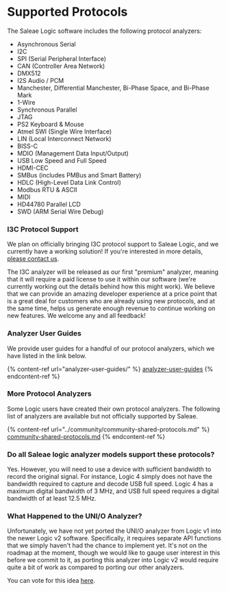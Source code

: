 # Supported Protocols

The Saleae Logic software includes the following protocol analyzers:

* Asynchronous Serial
* I2C&#x20;
* SPI (Serial Peripheral Interface)
* CAN (Controller Area Network)
* DMX512
* I2S Audio / PCM
* Manchester, Differential Manchester, Bi-Phase Space, and Bi-Phase Mark
* 1-Wire
* Synchronous Parallel
* JTAG
* PS2 Keyboard & Mouse
* Atmel SWI (Single Wire Interface)
* LIN (Local Interconnect Network)
* BISS-C
* MDIO (Management Data Input/Output)
* USB Low Speed and Full Speed
* HDMI-CEC
* SMBus (includes PMBus and Smart Battery)
* HDLC (High-Level Data Link Control)
* Modbus RTU & ASCII
* MIDI
* HD44780 Parallel LCD
* SWD (ARM Serial Wire Debug)

### I3C Protocol Support

We plan on officially bringing I3C protocol support to Saleae Logic, and we currently have a working solution! If you're interested in more details, [please contact us](https://contact.saleae.com/hc/en-us/requests/new).

The I3C analyzer will be released as our first "premium" analyzer, meaning that it will require a paid license to use it within our software (we're currently working out the details behind how this might work). We believe that we can provide an amazing developer experience at a price point that is a great deal for customers who are already using new protocols, and at the same time, helps us generate enough revenue to continue working on new features. We welcome any and all feedback!

### Analyzer User Guides

We provide user guides for a handful of our protocol analyzers, which we have listed in the link below.

{% content-ref url="analyzer-user-guides/" %}
[analyzer-user-guides](analyzer-user-guides/)
{% endcontent-ref %}

### **More Protocol Analyzers**

Some Logic users have created their own protocol analyzers. The following list of analyzers are available but not officially supported by Saleae.

{% content-ref url="../community/community-shared-protocols.md" %}
[community-shared-protocols.md](../community/community-shared-protocols.md)
{% endcontent-ref %}

### **Do all Saleae logic analyzer models support these protocols?**

Yes. However, you will need to use a device with sufficient bandwidth to record the original signal. For instance, Logic 4 simply does not have the bandwidth required to capture and decode USB full speed. Logic 4 has a maximum digital bandwidth of 3 MHz, and USB full speed requires a digital bandwidth of at least 12.5 MHz.

### What Happened to the UNI/O Analyzer?

Unfortunately, we have not yet ported the UNI/O analyzer from Logic v1 into the newer Logic v2 software. Specifically, it requires separate API functions that we simply haven't had the chance to implement yet. It's not on the roadmap at the moment, though we would like to gauge user interest in this before we commit to it, as porting this analyzer into Logic v2 would require quite a bit of work as compared to porting our other analyzers.&#x20;

You can vote for this idea [here](https://ideas.saleae.com/b/feature-requests/port-the-uni-o-analyzer-into-logic-2).
